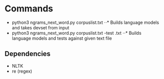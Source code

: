 # Commands
* python3 ngrams_next_word.py corpuslist.txt
⋅⋅* Builds language models and takes devset from input
* python3 ngrams_next_word.py corpuslist.txt -test <file>.txt
⋅⋅* Builds language models and tests against given text file
  
## Dependencies
  * NLTK
  * re (regex)
